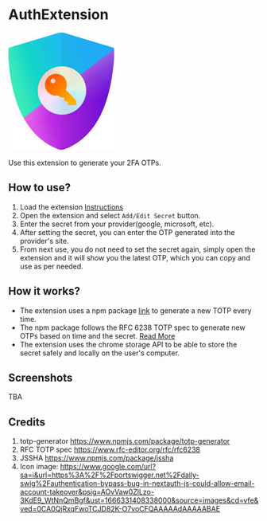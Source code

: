 # AuthExtension

<img src="icon.png" />

Use this extension to generate your 2FA OTPs.

## How to use?
1. Load the extension [Instructions](https://webkul.com/blog/how-to-install-the-unpacked-extension-in-chrome/)
2. Open the extension and select `Add/Edit Secret` button.
3. Enter the secret from your provider(google, microsoft, etc).
4. After setting the secret, you can enter the OTP generated into the provider's site.
5. From next use, you do not need to set the secret again, simply open the extension and it will show you the latest OTP, which you can copy and use as per needed.

## How it works?
- The extension uses a npm package [link](https://www.npmjs.com/package/totp-generator) to generate a new TOTP every time.
- The npm package follows the RFC 6238 TOTP spec to generate new OTPs based on time and the secret. [Read More](https://www.rfc-editor.org/rfc/rfc6238)
- The extension uses the chrome storage API to be able to store the secret safely and locally on the user's computer.

## Screenshots
TBA

## Credits
1. totp-generator https://www.npmjs.com/package/totp-generator
2. RFC TOTP spec https://www.rfc-editor.org/rfc/rfc6238
3. JSSHA https://www.npmjs.com/package/jssha
4. Icon image: https://www.google.com/url?sa=i&url=https%3A%2F%2Fportswigger.net%2Fdaily-swig%2Fauthentication-bypass-bug-in-nextauth-js-could-allow-email-account-takeover&psig=AOvVaw0ZlLzo-3KdE9_WtNnQmBgf&ust=1666331408338000&source=images&cd=vfe&ved=0CA0QjRxqFwoTCJD82K-O7voCFQAAAAAdAAAAABAE
